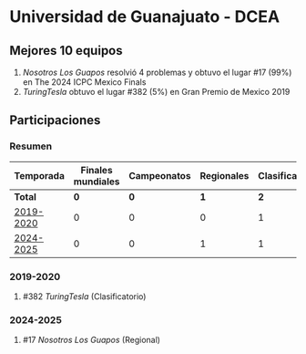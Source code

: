 # Universidad de Guanajuato - DCEA

## Mejores 10 equipos

1. _Nosotros Los Guapos_ resolvió 4 problemas y obtuvo el lugar #17 (99%) en The 2024 ICPC Mexico Finals
1. _TuringTesla_ obtuvo el lugar #382 (5%) en Gran Premio de Mexico 2019

## Participaciones

### Resumen

| Temporada | Finales mundiales | Campeonatos | Regionales | Clasificatorios | Equipos |
| --- | --- | --- | --- | --- | --- |
| **Total** | **0** | **0** | **1** | **2** | **2** |
| [2019-2020](#2019-2020) | 0 | 0 | 0 | 1 | 1 |
| [2024-2025](#2024-2025) | 0 | 0 | 1 | 1 | 1 |

### 2019-2020

1. #382 _TuringTesla_ (Clasificatorio)

### 2024-2025

1. #17 _Nosotros Los Guapos_ (Regional)



